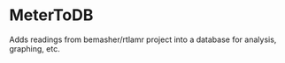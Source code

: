 # MeterToDB
Adds readings from bemasher/rtlamr project into a database for analysis, graphing, etc.

